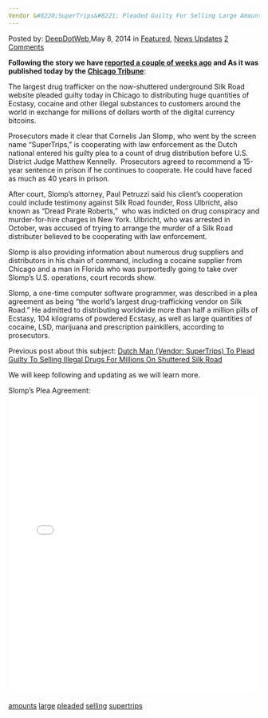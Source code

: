 ```yaml
---
Vendor &#8220;SuperTrips&#8221; Pleaded Guilty For Selling Large Amounts On Silk Road"
---
```

<article class="post-listing post-5404 post type-post status-publish format-standard has-post-thumbnail hentry  tag-amounts tag-guilty tag-large tag-pleaded tag-selling tag-supertrips">
    <div class="post-inner">
        <span>Posted by: <a href="https://www.deepdotweb.com/author/admin/" title="">DeepDotWeb </a></span>
    <span>May 8, 2014</span>
    <span>in <a href="https://www.deepdotweb.com/category/deepdot-news/" rel="category tag">Featured</a>, <a href="https://www.deepdotweb.com/category/news-updates/" rel="category tag">News Updates</a></span>
    <span><a href="https://www.deepdotweb.com/2014/05/08/supertrips-pleaded-guilty-for-selling-large-amounts-on-silk-road/#comments">2 Comments</a></span>
    </p>
    <div class="clear"></div>
    <div class="entry">
    <p><strong>Following the story we have <a href="http://www.deepdotweb.com/2014/04/25/dutch-man-vendor-supertrips-plead-guilty-selling-illegal-drugs-millions-shuttered-silk-road/">reported a couple of weeks ago</a> and As it was published today by the <a href="http://www.chicagotribune.com/news/local/breaking/chi-trafficker-pleads-guilty-in-chicago-to-distributing-drugs-over-underground-silk-road-website-20140508,0,5832398.story">Chicago Tribune</a></strong>:</p>
    <p>The largest drug trafficker on the now-shuttered underground Silk Road website pleaded guilty today in Chicago to distributing huge quantities of Ecstasy, cocaine and other illegal substances to customers around the world in exchange for millions of dollars worth of the digital currency bitcoins.</p>
    <p>Prosecutors made it clear that Cornelis Jan Slomp, who went by the screen name &#8220;SuperTrips,&#8221; is cooperating with law enforcement as the Dutch national entered his guilty plea to a count of drug distribution before U.S. District Judge Matthew Kennelly.  Prosecutors agreed to recommend a 15-year sentence in prison if he continues to cooperate. He could have faced as much as 40 years in prison.</p>
    <p>After court, Slomp’s attorney, Paul Petruzzi said his client’s cooperation could include testimony against Silk Road founder, Ross Ulbricht, also known as “Dread Pirate Roberts,”  who was indicted on drug conspiracy and murder-for-hire charges in New York. Ulbricht, who was arrested in October, was accused of trying to arrange the murder of a Silk Road distributer believed to be cooperating with law enforcement.</p>
    <p>Slomp is also providing information about numerous drug suppliers and distributors in his chain of command, including a cocaine supplier from Chicago and a man in Florida who was purportedly going to take over Slomp’s U.S. operations, court records show.</p>
    <p>Slomp, a one-time computer software programmer, was described in a plea agreement as being “the world’s largest drug-trafficking vendor on Silk Road.” He admitted to distributing worldwide more than half a million pills of Ecstasy, 104 kilograms of powdered Ecstasy, as well as large quantities of cocaine, LSD, marijuana and prescription painkillers, according to prosecutors.</p>
    <p>Previous post about this subject: <a title="Permalink to Dutch Man (Vendor: SuperTrips) To Plead Guilty To Selling Illegal Drugs For Millions On Shuttered Silk Road" href="http://www.deepdotweb.com/2014/04/25/dutch-man-vendor-supertrips-plead-guilty-selling-illegal-drugs-millions-shuttered-silk-road/" rel="bookmark">Dutch Man (Vendor: SuperTrips) To Plead Guilty To Selling Illegal Drugs For Millions On Shuttered Silk Road</a></p>
    <p>We will keep following and updating as we will learn more.</p>
    <p>Slomp&#8217;s Plea Agreement:<br/>
    <iframe class="scribd_iframe_embed" src="//www.scribd.com/embeds/222913678/content?start_page=1&#038;view_mode=scroll&#038;access_key=key-xje0i2tl46spnom5gp1&#038;show_recommendations=true" data-auto-height="false" data-aspect-ratio="0.7729220222793488" scrolling="no" id="doc_63300" width="100%" height="600" frameborder="0"></iframe></p>
    </div>
    <a href="https://www.deepdotweb.com/tag/amounts/" rel="tag">amounts</a>  <a href="https://www.deepdotweb.com/tag/large/" rel="tag">large</a> <a href="https://www.deepdotweb.com/tag/pleaded/" rel="tag">pleaded</a>  <a href="https://www.deepdotweb.com/tag/selling/" rel="tag">selling</a> <a href="https://www.deepdotweb.com/tag/supertrips/" rel="tag">supertrips</a></span> <span style="display:none" class="updated">2014-05-08</span>
    <div style="display:none" class="vcard author" itemprop="author" itemscope itemtype="http://schema.org/Person"><strong class="fn" itemprop="name">
    

